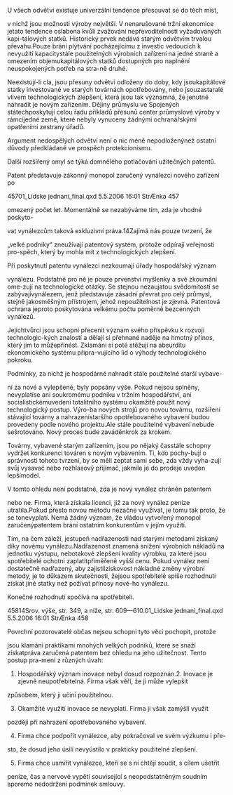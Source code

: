 
U všech odvětví existuje univerzální tendence přesouvat se do těch míst,

v nichž jsou možnosti výroby největší. V nenarušované tržní ekonomice jetato tendence oslabena kvůli zvažování nepřevoditelnosti vyžadovaných kapi-tálových statků. Historický prvek nedává starým odvětvím trvalou převahu.Pouze brání plýtvání pocházejícímu z investic vedoucích k nevyužití kapacitystále použitelných výrobních zařízení na jedné straně a omezením objemukapitálových statků dostupných pro naplnění neuspokojených potřeb na stra-ně druhé.

Neexistují-li cla, jsou přesuny odvětví odloženy do doby, kdy jsoukapitálové statky investované ve starých továrnách opotřebovány, nebo jsouzastaralé vlivem technologických zlepšení, která jsou tak významná, že jenutné nahradit je novým zařízením. Dějiny průmyslu ve Spojených státechposkytují celou řadu příkladů přesunů center průmyslové výroby v rámcijedné země, které nebyly vynuceny žádnými ochranářskými opatřeními zestrany úřadů.

Argument nedospělých odvětví není o nic méně nepodloženýnež ostatní důvody předkládané ve prospěch protekcionismu.

Další rozšířený omyl se týká domnělého potlačování užitečných patentů.

Patent představuje zákonný monopol zaručený vynálezci nového zařízení po

45701_Lidske jednani_final.qxd 5.5.2006 16:01 StrÆnka 457

omezený počet let. Momentálně se nezabýváme tím, zda je vhodné poskyto-

vat vynálezcům taková exkluzivní práva.14Zajímá nás pouze tvrzení, že

„velké podniky“ zneužívají patentový systém, protože odpírají veřejnosti pro-spěch, který by mohla mít z technologických zlepšení.

Při poskytnutí patentu vynálezci nezkoumají úřady hospodářský význam

vynálezu. Podstatné pro ně je pouze prvenství myšlenky a své zkoumání ome-zují na technologické otázky. Se stejnou nezaujatou svědomitostí se zabývajívynálezem, jenž představuje zásadní převrat pro celý průmysl, stejně jakosměšným přístrojem, jehož nepoužitelnost je zjevná. Patentová ochrana jeproto poskytována velkému počtu poměrně bezcenných vynálezů.

Jejichtvůrci jsou schopni přecenit význam svého příspěvku k rozvoji technologic-kých znalostí a dělají si přehnané naděje na hmotný přínos, který jim to můžepřinést. Zklamáni si poté stěžují na absurditu ekonomického systému připra-vujícího lid o výhody technologického pokroku.

Podmínky, za nichž je hospodárné nahradit stále použitelné starší vybave-

ní za nové a vylepšené, byly popsány výše. Pokud nejsou splněny, nevyplatíse ani soukromému podniku v tržním hospodářství, ani socialistickémuvedení totalitního systému okamžitě použít nový technologický postup. Výro-ba nových strojů pro novou továrnu, rozšíření stávající továrny a nahrazenístaršího opotřebovaného vybavení budou provedeny podle nového projektu.Ale stále použitelné vybavení nebude sešrotováno. Nový proces bude zaváděnkrok za krokem.

Továrny, vybavené starým zařízením, jsou po nějaký časstále schopny vydržet konkurenci továren s novým vybavením. Ti, kdo pochy-bují o správnosti tohoto tvrzení, by se měli zeptat sami sebe, zda vždy vyha-zují svůj vysavač nebo rozhlasový přijímač, jakmile je do prodeje uveden lepšímodel.

V tomto ohledu není podstatné, zda je nový vynález chráněn patentem

nebo ne. Firma, která získala licenci, již za nový vynález peníze utratila.Pokud přesto novou metodu nezačne využívat, je tomu tak proto, že se tonevyplatí. Nemá žádný význam, že vládou vytvořený monopol zaručenýpatentem brání ostatním konkurentům v jejím využití.

Tím, na čem záleží, jestupeň nadřazenosti nad starými metodami získaný díky novému vynálezu.Nadřazenost znamená snížení výrobních nákladů na jednotku výstupu, nebotakové zlepšení kvality výrobku, za které jsou spotřebitelé ochotni zaplatitpřiměřeně vyšší cenu. Pokud vynález není dostatečně nadřazený, aby zajistilziskovost nákladné změny výrobní metody, je to důkazem skutečnosti, žejsou spotřebitelé spíše rozhodnuti získat jiné statky než požívat přínosy nové-ho vynálezu.

Konečné rozhodnutí spočívá na spotřebiteli.

45814Srov. výše, str. 349, a níže, str. 609—610.01_Lidske jednani_final.qxd 5.5.2006 16:01 StrÆnka 458

Povrchní pozorovatelé občas nejsou schopni tyto věci pochopit, protože

jsou klamáni praktikami mnohých velkých podniků, které se snaží získatpráva zaručená patentem bez ohledu na jeho užitečnost. Tento postup pra-mení z různých úvah:

1. Hospodářský význam inovace nebyl dosud rozpoznán.2. Inovace je zjevně neupotřebitelná. Firma však věří, že ji může vylepšit

způsobem, který ji učiní použitelnou.

3. Okamžité využití inovace se nevyplatí. Firma ji však zamýšlí využít

později při nahrazení opotřebovaného vybavení.

4. Firma chce podpořit vynálezce, aby pokračoval ve svém výzkumu i pře-

sto, že dosud jeho úsilí nevyústilo v prakticky použitelné zlepšení.

5. Firma chce usmířit vynálezce, kteří se s ní chtějí soudit, s cílem ušetřit

peníze, čas a nervové vypětí související s neopodstatněným soudním sporemo nedodržení podmínek smlouvy.
